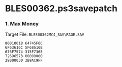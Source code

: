 # BLES00362.ps3savepatch

### 1. Max Money

Target File: `BLES00362MC4_SAV\RAGE.SAV`

```
80010018 64745F6C
6F63616C 5F68616E
676F7574 315F7365
72696573 00000000
28000030 3B9AC9FF
```

